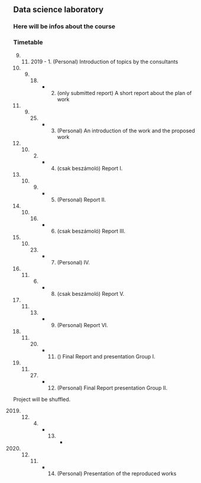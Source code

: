 ## Data science laboratory

### Here will be infos about the course


### Timetable

09. 11. 2019 - 1. (Personal) Introduction of topics by the consultants
2019. 09. 18. - 2. (only submitted report) A short report about the plan of work
2019. 09. 25. - 3. (Personal) An introduction of the work and the proposed work

2019. 10. 02. - 4. (csak beszámoló) Report I.
2019. 10. 09. - 5. (Personal) Report II.
2019. 10. 16. - 6. (csak beszámoló) Report III.
2019. 10. 23. - 7. (Personal)  IV.
2019. 11. 06. - 8. (csak beszámoló) Report V.
2019. 11. 13. - 9. (Personal) Report VI.

2019. 11. 20. - 11. () Final Report and presentation Group I.
2019. 11. 27. - 12. (Personal) Final Report presentation Group II. 

Project will be shuffled.

2019. 12. 04. - 13. -
2019. 12. 11. - 14. (Personal) Presentation of the reproduced works

